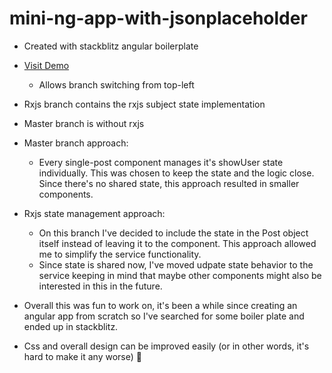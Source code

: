 # mini-ng-app-with-jsonplaceholder


- Created with stackblitz angular boilerplate 
- [Visit Demo](https://stackblitz.com/edit/angular-ivy-c3gipl)
    - Allows branch switching from top-left

- Rxjs branch contains the rxjs subject state implementation
- Master branch is without rxjs

- Master branch approach: 
    - Every single-post component manages it's showUser state individually. This was chosen to keep the state and the logic close. Since there's no shared state, this approach resulted in smaller components. 
- Rxjs state management approach:
    - On this branch I've decided to include the state in the Post object itself instead of leaving it to the component. This approach allowed me to simplify the service functionality. 
    - Since state is shared now, I've moved udpate state behavior to the service keeping in mind that maybe other components might also be interested in this in the future. 

- Overall this was fun to work on, it's been a while since creating an angular app from scratch so I've searched for some boiler plate and ended up in stackblitz.
- Css and overall design can be improved easily (or in other words, it's hard to make it any worse) 🖖